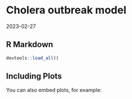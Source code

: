 Cholera outbreak model
================
2023-02-27

## R Markdown

``` r
devtools::load_all()
```

## Including Plots

You can also embed plots, for example:
